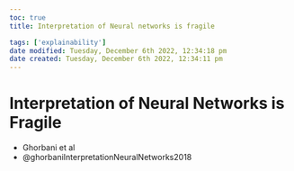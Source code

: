 ```yaml
---
toc: true
title: Interpretation of Neural networks is fragile

tags: ['explainability']
date modified: Tuesday, December 6th 2022, 12:34:18 pm
date created: Tuesday, December 6th 2022, 12:34:11 pm
---
```


# Interpretation of Neural Networks is Fragile
- Ghorbani et al
- @ghorbaniInterpretationNeuralNetworks2018




